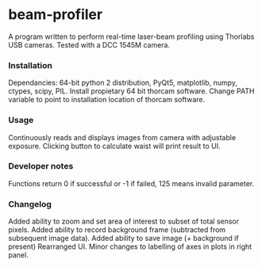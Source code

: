# beam-profiler
A program written to perform real-time laser-beam profiling using Thorlabs USB cameras. Tested with a DCC 1545M camera.

### Installation
Dependancies: 64-bit python 2 distribution, PyQt5, matplotlib, numpy, ctypes, scipy, PIL.
Install propietary 64 bit thorcam software.
Change PATH variable to point to installation location of thorcam software.

### Usage 
Continuously reads and displays images from camera with adjustable exposure.
Clicking button to calculate waist will print result to UI.

### Developer notes
Functions return 0 if successful or -1 if failed, 125 means invalid parameter.

### Changelog
Added ability to zoom and set area of interest to subset of total sensor pixels.
Added ability to record background frame (subtracted from subsequent image data).
Added ability to save image (+ background if present)
Rearranged UI.
Minor changes to labelling of axes in plots in right panel.